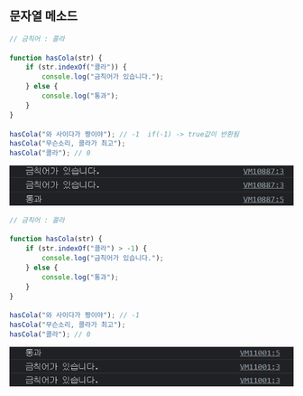 ## 문자열 메소드

```javascript
// 금칙어 : 콜라

function hasCola(str) {
	if (str.indexOf("콜라")) {
		console.log("금칙어가 있습니다.");
	} else {
		console.log("통과");
	}
}

hasCola("와 사이다가 짱이야"); // -1  if(-1) -> true값이 반환됨
hasCola("무슨소리, 콜라가 최고");
hasCola("콜라"); // 0
```
![screenshot1](../image/screenshot1.png)


```javascript
// 금칙어 : 콜라

function hasCola(str) {
	if (str.indexOf("콜라") > -1) {
		console.log("금칙어가 있습니다.");
	} else {
		console.log("통과");
	}
}

hasCola("와 사이다가 짱이야"); // -1
hasCola("무슨소리, 콜라가 최고");
hasCola("콜라"); // 0
```
![screenshot1](../image/screenshot2.png)
